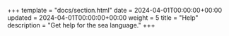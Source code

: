 +++
template = "docs/section.html"
date = 2024-04-01T00:00:00+00:00
updated = 2024-04-01T00:00:00+00:00
weight = 5
title = "Help"
description = "Get help for the sea language."
+++
